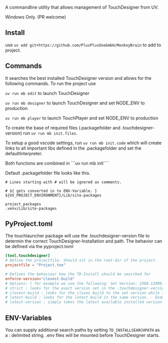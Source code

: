 A commandline utility that allows management of TouchDesigner from UV.

Windows Only. (PR welcome)

## Install
use ```uv add git+https://github.com/PlusPlusOneGmbH/MonkeyBrain``` to add to project.

## Commands
It searches the best installed TouchDesigner version and allows for the following commands.
To run the project use 

```uv run mb edit``` to launch TouchDesigner

```uv run mb designer``` to launch TouchDesigner and set NODE_ENV to production

```uv run mb player``` to launch TouchPlayer and set NODE_ENV to production

To create the base of required files (.packagefolder and .touchdesigner-version) run ```uv run mb init.files```.

To setup a good vscode settings, run ```uv run mb init.code``` which will create links to all important libs defined in the .packagefolder and set the defaultInterpreter.

Both functions are combined in ```uv run mb init```` 

Default .packagefolder file looks like this.
```
# Lines starting with # will be ignored as comments.

# ${ gets converted in to ENV-Variable. }
${UV_PROJECT_ENVIRONMENT}/Lib/site-packages

project_packages
.venv/Lib/site-packages
```

## PyProject.toml 
The touchlauncher package will use the .touchdesigner-version file to determin the correct TouchDesigner-Installation and path.
The behavior can be defined via the pyproject.toml
```toml
[tool.touchdesigner]
# Define the projectfile. Should sit in the root-dir of the project.
projectfile = "Project.toe"

# Defines the behaviour how the TD-Install should be searched for 
enforce-version="closest-build"
# Options: ( for example we use the following: Set Version: 2300.12000. Available Version [2025.1000, 2023.2000, 2023.4000]
# strict : looks for the exact version set in the .touchdesigner-version file. 
# closest-build : looks for the closes build to the set version while ignoring other versions. - Example: Will pick 2023.2000
# latest-build : looks for the latest build in the same version. - Example: Will pick 2023.4000
# latest-version : simply takes the latest available installed version. Def not suggestes! - Example: Will pick 2025.1000

```

## ENV-Variables
You can supply additional search paths by setting ```TD_INSTALLSEARCHPATH``` as a : delimited string. 
.env files will be mounted before TouchDesigner starts.






